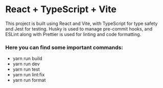 # React + TypeScript + Vite

This project is built using React and Vite, with TypeScript for type safety and Jest for testing. Husky is used to manage pre-commit hooks, and ESLint along with Prettier is used for linting and code formatting.

### Here you can find some important commands:

- yarn run build
- yarn run dev
- yarn run test
- yarn run lint:fix
- yarn run format
